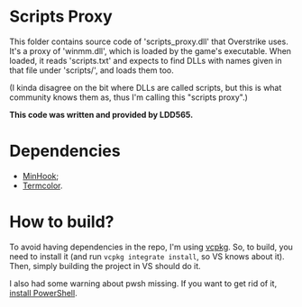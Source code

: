 # Scripts Proxy

This folder contains source code of 'scripts_proxy.dll' that Overstrike uses. It's a proxy of 'winmm.dll', which is loaded by the game's executable. When loaded, it reads 'scripts.txt' and expects to find DLLs with names given in that file under 'scripts/', and loads them too.

(I kinda disagree on the bit where DLLs are called scripts, but this is what community knows them as, thus I'm calling this "scripts proxy".)

**This code was written and provided by LDD565.**

# Dependencies

- [MinHook](https://github.com/TsudaKageyu/minhook);
- [Termcolor](https://github.com/ikalnytskyi/termcolor).

# How to build?

To avoid having dependencies in the repo, I'm using [vcpkg](https://vcpkg.io/en/). So, to build, you need to install it (and run `vcpkg integrate install`, so VS knows about it). Then, simply building the project in VS should do it.

I also had some warning about pwsh missing. If you want to get rid of it, [install PowerShell](https://learn.microsoft.com/en-us/powershell/scripting/install/installing-powershell-on-windows).
